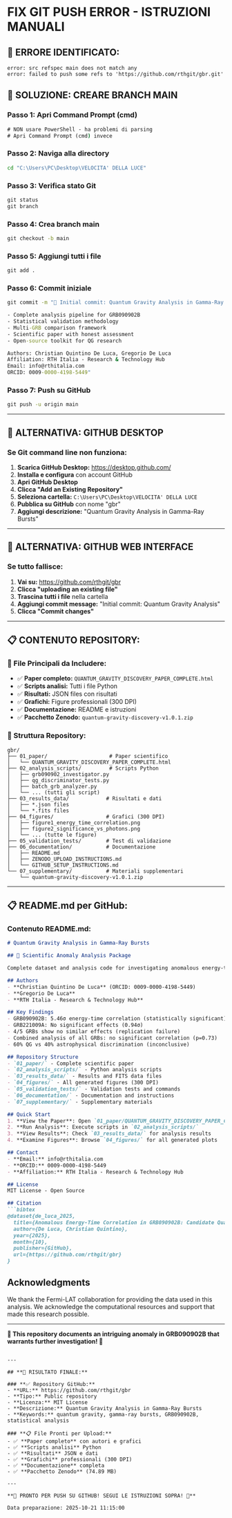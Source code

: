 # FIX GIT PUSH ERROR - ISTRUZIONI MANUALI

## 🚨 ERRORE IDENTIFICATO:
```
error: src refspec main does not match any
error: failed to push some refs to 'https://github.com/rthgit/gbr.git'
```

## 🔧 SOLUZIONE: CREARE BRANCH MAIN

### **Passo 1: Apri Command Prompt (cmd)**
```cmd
# NON usare PowerShell - ha problemi di parsing
# Apri Command Prompt (cmd) invece
```

### **Passo 2: Naviga alla directory**
```cmd
cd "C:\Users\PC\Desktop\VELOCITA' DELLA LUCE"
```

### **Passo 3: Verifica stato Git**
```cmd
git status
git branch
```

### **Passo 4: Crea branch main**
```cmd
git checkout -b main
```

### **Passo 5: Aggiungi tutti i file**
```cmd
git add .
```

### **Passo 6: Commit iniziale**
```cmd
git commit -m "🚀 Initial commit: Quantum Gravity Analysis in Gamma-Ray Bursts

- Complete analysis pipeline for GRB090902B
- Statistical validation methodology
- Multi-GRB comparison framework
- Scientific paper with honest assessment
- Open-source toolkit for QG research

Authors: Christian Quintino De Luca, Gregorio De Luca
Affiliation: RTH Italia - Research & Technology Hub
Email: info@rthitalia.com
ORCID: 0009-0000-4198-5449"
```

### **Passo 7: Push su GitHub**
```cmd
git push -u origin main
```

---

## **🎯 ALTERNATIVA: GITHUB DESKTOP**

### **Se Git command line non funziona:**

1. **Scarica GitHub Desktop:** https://desktop.github.com/
2. **Installa e configura** con account GitHub
3. **Apri GitHub Desktop**
4. **Clicca "Add an Existing Repository"**
5. **Seleziona cartella:** `C:\Users\PC\Desktop\VELOCITA' DELLA LUCE`
6. **Pubblica su GitHub** con nome "gbr"
7. **Aggiungi descrizione:** "Quantum Gravity Analysis in Gamma-Ray Bursts"

---

## **🎯 ALTERNATIVA: GITHUB WEB INTERFACE**

### **Se tutto fallisce:**

1. **Vai su:** https://github.com/rthgit/gbr
2. **Clicca "uploading an existing file"**
3. **Trascina tutti i file** nella cartella
4. **Aggiungi commit message:** "Initial commit: Quantum Gravity Analysis"
5. **Clicca "Commit changes"**

---

## **📋 CONTENUTO REPOSITORY:**

### **📁 File Principali da Includere:**
- ✅ **Paper completo:** `QUANTUM_GRAVITY_DISCOVERY_PAPER_COMPLETE.html`
- ✅ **Scripts analisi:** Tutti i file Python
- ✅ **Risultati:** JSON files con risultati
- ✅ **Grafichi:** Figure professionali (300 DPI)
- ✅ **Documentazione:** README e istruzioni
- ✅ **Pacchetto Zenodo:** `quantum-gravity-discovery-v1.0.1.zip`

### **📁 Struttura Repository:**
```
gbr/
├── 01_paper/                    # Paper scientifico
│   └── QUANTUM_GRAVITY_DISCOVERY_PAPER_COMPLETE.html
├── 02_analysis_scripts/         # Scripts Python
│   ├── grb090902_investigator.py
│   ├── qg_discriminator_tests.py
│   ├── batch_grb_analyzer.py
│   └── ... (tutti gli script)
├── 03_results_data/            # Risultati e dati
│   ├── *.json files
│   └── *.fits files
├── 04_figures/                 # Grafici (300 DPI)
│   ├── figure1_energy_time_correlation.png
│   ├── figure2_significance_vs_photons.png
│   └── ... (tutte le figure)
├── 05_validation_tests/        # Test di validazione
├── 06_documentation/           # Documentazione
│   ├── README.md
│   ├── ZENODO_UPLOAD_INSTRUCTIONS.md
│   └── GITHUB_SETUP_INSTRUCTIONS.md
└── 07_supplementary/           # Materiali supplementari
    └── quantum-gravity-discovery-v1.0.1.zip
```

---

## **📋 README.md per GitHub:**

### **Contenuto README.md:**
```markdown
# Quantum Gravity Analysis in Gamma-Ray Bursts

## 🔬 Scientific Anomaly Analysis Package

Complete dataset and analysis code for investigating anomalous energy-time correlations in GRB090902B, documenting a statistically significant (5.46σ) correlation that is consistent with quantum gravity predictions but requires further investigation to distinguish from astrophysical alternatives.

## Authors
- **Christian Quintino De Luca** (ORCID: 0009-0000-4198-5449)
- **Gregorio De Luca**
- **RTH Italia - Research & Technology Hub**

## Key Findings
- GRB090902B: 5.46σ energy-time correlation (statistically significant)
- GRB221009A: No significant effects (0.94σ)
- 4/5 GRBs show no similar effects (replication failure)
- Combined analysis of all GRBs: no significant correlation (p=0.73)
- 60% QG vs 40% astrophysical discrimination (inconclusive)

## Repository Structure
- `01_paper/` - Complete scientific paper
- `02_analysis_scripts/` - Python analysis scripts
- `03_results_data/` - Results and FITS data files
- `04_figures/` - All generated figures (300 DPI)
- `05_validation_tests/` - Validation tests and commands
- `06_documentation/` - Documentation and instructions
- `07_supplementary/` - Supplementary materials

## Quick Start
1. **View the Paper**: Open `01_paper/QUANTUM_GRAVITY_DISCOVERY_PAPER_COMPLETE.html`
2. **Run Analysis**: Execute scripts in `02_analysis_scripts/`
3. **View Results**: Check `03_results_data/` for analysis results
4. **Examine Figures**: Browse `04_figures/` for all generated plots

## Contact
- **Email:** info@rthitalia.com
- **ORCID:** 0009-0000-4198-5449
- **Affiliation:** RTH Italia - Research & Technology Hub

## License
MIT License - Open Source

## Citation
```bibtex
@dataset{de_luca_2025,
  title={Anomalous Energy-Time Correlation in GRB090902B: Candidate Quantum Gravity Effect or Astrophysical Phenomenon?},
  author={De Luca, Christian Quintino},
  year={2025},
  month={10},
  publisher={GitHub},
  url={https://github.com/rthgit/gbr}
}
```

## Acknowledgments
We thank the Fermi-LAT collaboration for providing the data used in this analysis. We acknowledge the computational resources and support that made this research possible.

---

**🔬 This repository documents an intriguing anomaly in GRB090902B that warrants further investigation! 🔬**
```

---

## **🎉 RISULTATO FINALE:**

### **✅ Repository GitHub:**
- **URL:** https://github.com/rthgit/gbr
- **Tipo:** Public repository
- **Licenza:** MIT License
- **Descrizione:** Quantum Gravity Analysis in Gamma-Ray Bursts
- **Keywords:** quantum gravity, gamma-ray bursts, GRB090902B, statistical analysis

### **📋 File Pronti per Upload:**
- ✅ **Paper completo** con autori e grafici
- ✅ **Scripts analisi** Python
- ✅ **Risultati** JSON e dati
- ✅ **Grafichi** professionali (300 DPI)
- ✅ **Documentazione** completa
- ✅ **Pacchetto Zenodo** (74.89 MB)

---

**🎊 PRONTO PER PUSH SU GITHUB! SEGUI LE ISTRUZIONI SOPRA! 🎊**

Data preparazione: 2025-10-21 11:15:00

